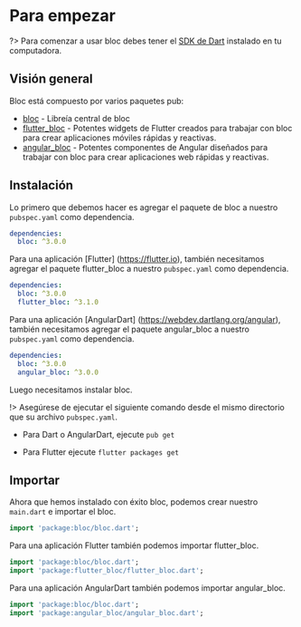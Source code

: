 # Para empezar

?> Para comenzar a usar bloc debes tener el [SDK de Dart](https://www.dartlang.org/install) instalado en tu computadora.

## Visión general

Bloc está compuesto por varios paquetes pub:

- [bloc](https://pub.dev/packages/bloc) - Libreía central de bloc
- [flutter_bloc](https://pub.dev/packages/flutter_bloc) - Potentes widgets de Flutter creados para trabajar con bloc para crear aplicaciones móviles rápidas y reactivas.
- [angular_bloc](https://pub.dev/packages/angular_bloc) - Potentes componentes de Angular diseñados para trabajar con bloc para crear aplicaciones web rápidas y reactivas.

## Instalación

Lo primero que debemos hacer es agregar el paquete de bloc a nuestro `pubspec.yaml` como dependencia.

```yaml
dependencies:
  bloc: ^3.0.0
```

Para una aplicación [Flutter] (https://flutter.io), también necesitamos agregar el paquete flutter_bloc a nuestro `pubspec.yaml` como dependencia.

```yaml
dependencies:
  bloc: ^3.0.0
  flutter_bloc: ^3.1.0
```

Para una aplicación [AngularDart] (https://webdev.dartlang.org/angular), también necesitamos agregar el paquete angular_bloc a nuestro `pubspec.yaml` como dependencia.

```yaml
dependencies:
  bloc: ^3.0.0
  angular_bloc: ^3.0.0
```

Luego necesitamos instalar bloc.

!> Asegúrese de ejecutar el siguiente comando desde el mismo directorio que su archivo `pubspec.yaml`.

- Para Dart o AngularDart, ejecute `pub get`

- Para Flutter ejecute `flutter packages get`

## Importar

Ahora que hemos instalado con éxito bloc, podemos crear nuestro `main.dart` e importar el bloc.

```dart
import 'package:bloc/bloc.dart';
```

Para una aplicación Flutter también podemos importar flutter_bloc.

```dart
import 'package:bloc/bloc.dart';
import 'package:flutter_bloc/flutter_bloc.dart';
```

Para una aplicación AngularDart también podemos importar angular_bloc.

```dart
import 'package:bloc/bloc.dart';
import 'package:angular_bloc/angular_bloc.dart';
```
